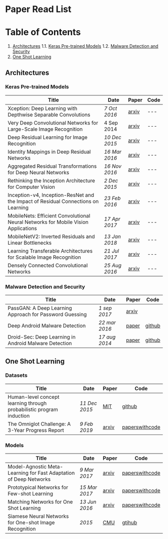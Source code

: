 # Paper Read List

# Table of Contents
1. [Architectures](#architectures)
    1.1. [Keras Pre-trained Models](#keras-models)
    1.2. [Malware Detection and Security](#malware-detection-and-security)
2. [One Shot Learning](#one-shot)

## Architectures
### Keras Pre-trained Models
|Title|Date|Paper|Code|
|---|---|---|---|
|Xception: Deep Learning with Depthwise Separable Convolutions|_7 Oct 2016_|[arxiv](https://arxiv.org/abs/1610.02357)|---|
|Very Deep Convolutional Networks for Large-Scale Image Recognition|4 Sep 2014|[arxiv](https://arxiv.org/abs/1409.1556)|---|
|Deep Residual Learning for Image Recognition|_10 Dec 2015_|[arxiv](https://arxiv.org/abs/1512.03385)|---|
|Identity Mappings in Deep Residual Networks|_16 Mar 2016_|[arxiv](https://arxiv.org/abs/1603.05027)|---|
|Aggregated Residual Transformations for Deep Neural Networks|_16 Nov 2016_|[arxiv](https://arxiv.org/abs/1611.05431)|---|
|Rethinking the Inception Architecture for Computer Vision|_2 Dec 2015_|[arxiv](https://arxiv.org/abs/1512.00567)|---|
|Inception-v4, Inception-ResNet and the Impact of Residual Connections on Learning|_23 Feb 2016_|[arxiv](https://arxiv.org/abs/1602.07261)|---|
|MobileNets: Efficient Convolutional Neural Networks for Mobile Vision Applications|_17 Apr 2017_|[arxiv](https://arxiv.org/abs/1704.04861)|---|
|MobileNetV2: Inverted Residuals and Linear Bottlenecks|_13 Jan 2018_|[arxiv](https://arxiv.org/abs/1801.04381)|---|
|Learning Transferable Architectures for Scalable Image Recognition|_21 Jul 2017_|[arxiv](https://arxiv.org/abs/1707.07012)|---|
|Densely Connected Convolutional Networks|_25 Aug 2016_|[arxiv](https://arxiv.org/pdf/1608.06993)|---|

### Malware Detection and Security

|Title|Date|Paper|Code|
|---|---|---|---|
| PassGAN: A Deep Learning Approach for Password Guessing | _1 sep 2017_ | [arxiv](https://arxiv.org/pdf/1709.00440) |  | 
| Deep Android Malware Detection | _22 mar 2016_ | [paper](https://github.com/sbrugman/deep-learning-papers/raw/master/papers/deep-android-malware-detection.pdf) | [github](https://github.com/niallmcl/Deep-Android-Malware-Detection) | 
| Droid-Sec: Deep Learning in Android Malware Detection | _17 aug 2014_ | [paper](https://github.com/sbrugman/deep-learning-papers/raw/master/papers/droid-sec-deep-learning-in-android-malware-detection.pdf) | [github](https://github.com/pjlantz/droidbox) | 

## One Shot Learning
### Datasets

|Title|Date|Paper|Code|
|---|---|---|---|
|Human-level concept learning through probabilistic program induction|_11 Dec 2015_|[MIT](https://web.mit.edu/cocosci/Papers/Science-2015-Lake-1332-8.pdf)|[github](https://github.com/brendenlake/omniglot)|
|The Omniglot Challenge: A 3-Year Progress Report|_9 Feb 2019_|[arxiv](https://arxiv.org/pdf/1902.03477)|[paperswithcode](https://paperswithcode.com/paper/the-omniglot-challenge-a-3-year-progress)

### Models
|Title|Date|Paper|Code|
|---|---|---|---|
|Model-Agnostic Meta-Learning for Fast Adaptation of Deep Networks|_9 Mar 2017_|[arxiv](https://arxiv.org/pdf/1703.03400) |  [paperswithcode](https://paperswithcode.com/paper/model-agnostic-meta-learning-for-fast) |
|Prototypical Networks for Few-shot Learning|_15 Mar 2017_|[arxiv](https://arxiv.org/pdf/1703.05175) |  [paperswithcode](https://paperswithcode.com/paper/prototypical-networks-for-few-shot-learning) |
|Matching Networks for One Shot Learning|_13 Jun 2016_|[arxiv](https://arxiv.org/pdf/1606.04080) |  [paperswithcode](https://paperswithcode.com/paper/matching-networks-for-one-shot-learning) |
|Siamese Neural Networks for One-shot Image Recognition|_2015_|[CMU](https://www.cs.cmu.edu/~rsalakhu/papers/oneshot1.pdf)|[gtihub](https://github.com/Goldesel23/Siamese-Networks-for-One-Shot-Learning)|
<!--stackedit_data:
eyJoaXN0b3J5IjpbNzk0ODAxNzYsLTc0MTA3NTIxNywxNDI3Nj
I1NzM4LC01MjY4MzQ4MTJdfQ==
-->